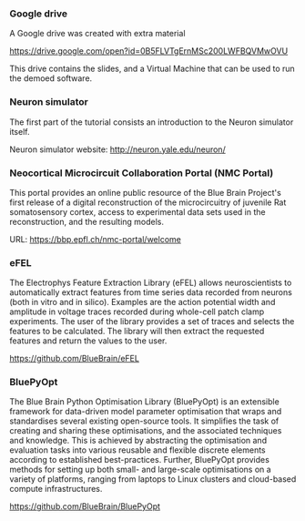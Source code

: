 ### Google drive

A Google drive was created with extra material 

https://drive.google.com/open?id=0B5FLVTgErnMSc200LWFBQVMwOVU

This drive contains the slides, and a Virtual Machine that can be used to run the demoed software.

### Neuron simulator

The first part of the tutorial consists an introduction to the Neuron simulator itself.

Neuron simulator website: http://neuron.yale.edu/neuron/

### Neocortical Microcircuit Collaboration Portal (NMC Portal)

This portal provides an online public resource of the Blue Brain Project's first release of a digital reconstruction of the microcircuitry of juvenile Rat somatosensory cortex, access to experimental data sets used in the reconstruction, and the resulting models.

URL: https://bbp.epfl.ch/nmc-portal/welcome

### eFEL

The Electrophys Feature Extraction Library (eFEL) allows neuroscientists to automatically extract features from time series data recorded from neurons (both in vitro and in silico). Examples are the action potential width and amplitude in voltage traces recorded during whole-cell patch clamp experiments. The user of the library provides a set of traces and selects the features to be calculated. The library will then extract the requested features and return the values to the user.

https://github.com/BlueBrain/eFEL

### BluePyOpt

The Blue Brain Python Optimisation Library (BluePyOpt) is an extensible framework for data-driven model parameter optimisation that wraps and standardises several existing open-source tools. It simplifies the task of creating and sharing these optimisations, and the associated techniques and knowledge. This is achieved by abstracting the optimisation and evaluation tasks into various reusable and flexible discrete elements according to established best-practices. Further, BluePyOpt provides methods for setting up both small- and large-scale optimisations on a variety of platforms, ranging from laptops to Linux clusters and cloud-based compute infrastructures. 

https://github.com/BlueBrain/BluePyOpt
